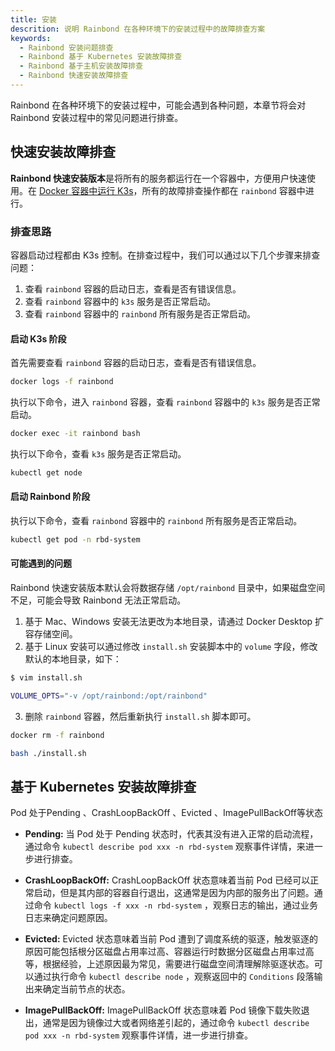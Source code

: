 ```yaml
---
title: 安装
descrition: 说明 Rainbond 在各种环境下的安装过程中的故障排查方案
keywords:
  - Rainbond 安装问题排查
  - Rainbond 基于 Kubernetes 安装故障排查
  - Rainbond 基于主机安装故障排查
  - Rainbond 快速安装故障排查
---
```


Rainbond 在各种环境下的安装过程中，可能会遇到各种问题，本章节将会对 Rainbond 安装过程中的常见问题进行排查。

## 快速安装故障排查

**Rainbond 快速安装版本**是将所有的服务都运行在一个容器中，方便用户快速使用。在 [Docker 容器中运行 K3s](https://docs.k3s.io/advanced#running-k3s-in-docker)，所有的故障排查操作都在 `rainbond` 容器中进行。

### 排查思路

容器启动过程都由 K3s 控制。在排查过程中，我们可以通过以下几个步骤来排查问题：

1. 查看 `rainbond` 容器的启动日志，查看是否有错误信息。
2. 查看 `rainbond` 容器中的 `k3s` 服务是否正常启动。
3. 查看 `rainbond` 容器中的 `rainbond` 所有服务是否正常启动。

#### 启动 K3s 阶段

首先需要查看 `rainbond` 容器的启动日志，查看是否有错误信息。

```bash
docker logs -f rainbond
```

执行以下命令，进入 `rainbond` 容器，查看 `rainbond` 容器中的 `k3s` 服务是否正常启动。

```bash
docker exec -it rainbond bash
```

执行以下命令，查看 `k3s` 服务是否正常启动。

```bash
kubectl get node
```

#### 启动 Rainbond 阶段

执行以下命令，查看 `rainbond` 容器中的 `rainbond` 所有服务是否正常启动。

```bash
kubectl get pod -n rbd-system
```

#### 可能遇到的问题

Rainbond 快速安装版本默认会将数据存储 `/opt/rainbond` 目录中，如果磁盘空间不足，可能会导致 Rainbond 无法正常启动。

1. 基于 Mac、Windows 安装无法更改为本地目录，请通过 Docker Desktop 扩容存储空间。
2. 基于 Linux 安装可以通过修改 `install.sh` 安装脚本中的 `volume` 字段，修改默认的本地目录，如下：

```bash
$ vim install.sh

VOLUME_OPTS="-v /opt/rainbond:/opt/rainbond"
```

3. 删除 `rainbond` 容器，然后重新执行 `install.sh` 脚本即可。

```bash
docker rm -f rainbond

bash ./install.sh
```

## 基于 Kubernetes 安装故障排查

Pod 处于Pending 、CrashLoopBackOff 、Evicted 、ImagePullBackOff等状态

- **Pending:** 当 Pod 处于 Pending 状态时，代表其没有进入正常的启动流程，通过命令 `kubectl describe pod xxx -n rbd-system` 观察事件详情，来进一步进行排查。

- **CrashLoopBackOff:** CrashLoopBackOff 状态意味着当前 Pod 已经可以正常启动，但是其内部的容器自行退出，这通常是因为内部的服务出了问题。通过命令 `kubectl logs -f xxx -n rbd-system` ，观察日志的输出，通过业务日志来确定问题原因。

- **Evicted:** Evicted 状态意味着当前 Pod 遭到了调度系统的驱逐，触发驱逐的原因可能包括根分区磁盘占用率过高、容器运行时数据分区磁盘占用率过高等，根据经验，上述原因最为常见，需要进行磁盘空间清理解除驱逐状态。可以通过执行命令 `kubectl describe node` ，观察返回中的 `Conditions` 段落输出来确定当前节点的状态。

- **ImagePullBackOff:** ImagePullBackOff 状态意味着 Pod 镜像下载失败退出，通常是因为镜像过大或者网络差引起的，通过命令 `kubectl describe pod xxx -n rbd-system` 观察事件详情，进一步进行排查。
